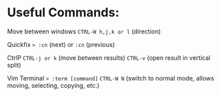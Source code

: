# Useful Commands:

Move between windows
`CTRL-W h,j,k or l` (direction)

Quickfix
`> :cn` (next) or `:cn` (previous)

CtrlP
`CTRL-j or k` (move between results)
`CTRL-v` (open result in vertical split)

Vim Terminal
`> :term [command]`
`CTRL-W N` (switch to normal mode, allows moving, selecting, copying, etc.)

